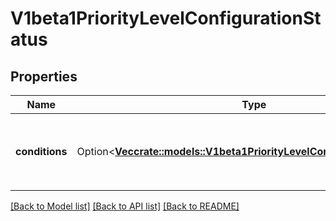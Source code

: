 # V1beta1PriorityLevelConfigurationStatus

## Properties

Name | Type | Description | Notes
------------ | ------------- | ------------- | -------------
**conditions** | Option<[**Vec<crate::models::V1beta1PriorityLevelConfigurationCondition>**](v1beta1.PriorityLevelConfigurationCondition.md)> | `conditions` is the current state of \"request-priority\". | [optional]

[[Back to Model list]](../README.md#documentation-for-models) [[Back to API list]](../README.md#documentation-for-api-endpoints) [[Back to README]](../README.md)


